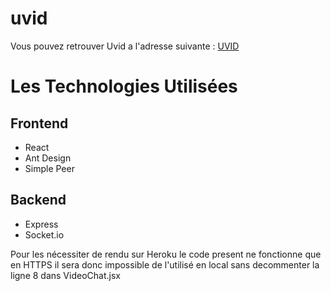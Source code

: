 # uvid
Vous pouvez retrouver Uvid a l'adresse suivante :  [UVID](https://uvid-maxime-desforest-glo-3112.herokuapp.com/)
# Les Technologies Utilisées

## Frontend
- React 
- Ant Design
- Simple Peer

## Backend
- Express 
- Socket.io


Pour les nécessiter de rendu sur Heroku le code present ne fonctionne que en HTTPS il sera donc impossible de l'utilisé en local sans decommenter la ligne 8 dans VideoChat.jsx
